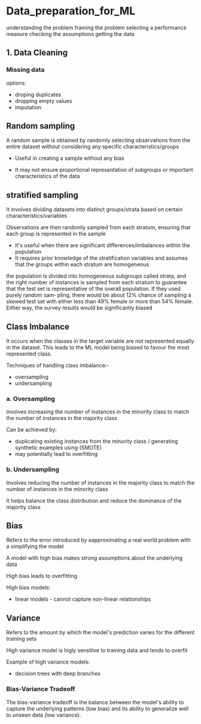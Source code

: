 # Data_preparation_for_ML

understanding the problem
framing the problem
selecting a performance measure
checking the assumptions
getting the data


## 1. Data Cleaning

### Missing data

options:

- droping duplicates
- dropping empty values
- imputation

## Random sampling

A random sample is obtained by randomly selecting observations from the entire dataset without considering any specific characteristics/groups

- Useful in creating a sample without any bias

- It may not ensure proportional represantation of subgroups or important characteristics of the data

## stratified sampling

It involves dividing datasets into distinct groups/strata based on certain characteristics/variables

Observations are then randomly sampled from each stratum, ensuring that each group is represented in the sample

- It's useful when there are significant differences/imbalances within the population
- It requires prior knowledge of the stratification variables and assumes that the groups within each stratum are homogeneous

the population is divided into homogeneous subgroups called strata,
and the right number of instances is sampled from each stratum to guarantee that the
test set is representative of the overall population. If they used purely random sam‐
pling, there would be about 12% chance of sampling a skewed test set with either less
than 49% female or more than 54% female. Either way, the survey results would be
significantly biased

## Class Imbalance

It occurs when the classes in the target variable are not represented equally in the dataset.
This leads to the ML model being biased to favour the most represented class.

Techniques of handling class imbalance:-

- oversampling
- undersampling

### a. Oversampling

involves increasing the number of instances in the minority class to match the number of instances in the majority class

Can be achieved by:

- duplicating existing instances from the minority class / generating synthetic examples using (SMOTE)
- may potentially lead to overfitting

### b. Undersampling

Involves reducing the number of instances in the majority class to match the number of instances in the minority class

It helps balance the class distribution and reduce the dominance of the majority class


## Bias

Refers to the error introduced by aapproximating a real world problem with a simplifying the model

A model with high bias makes strong assumptions about the underlying data

High bias leads to overfitting

High bias models:

- linear models - cannot capture non-linear relationships

## Variance

Refers to the amount by which the model's prediction varies for the different training sets

High variance model is higly sensitive to training data and tends to overfit

Example of high variance models:

- decision trees with deep branches


### Bias-Variance Tradeoff

The bias-variance tradeoff is the balance between the model's ability to capture the underlying patterns (low bias) and its ability to generalize well to unseen data (low variance).